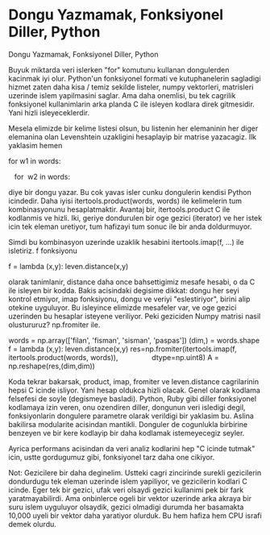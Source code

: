 # Dongu Yazmamak, Fonksiyonel Diller, Python


Dongu Yazmamak, Fonksiyonel Diller, Python




Buyuk miktarda veri islerken "for" komutunu kullanan dongulerden kacinmak iyi olur. Python'un fonksiyonel formati ve kutuphanelerin sagladigi hizmet zaten daha kisa / temiz sekilde listeler, numpy vektorleri, matrisleri uzerinde islem yapilmasini saglar. Ama daha onemlisi, bu tek cagrilik fonksiyonel kullanimlarin arka planda C ile isleyen kodlara direk gitmesidir. Yani hizli isleyeceklerdir.

Mesela elimizde bir kelime listesi olsun, bu listenin her elemaninin her diger elemanina olan Levenshtein uzakligini hesaplayip bir matrise yazacagiz. Ilk yaklasim hemen


for w1 in words:

   for  w2 in words:

diye bir dongu yazar. Bu cok yavas isler cunku dongulerin kendisi Python icindedir. Daha iyisi itertools.product(words, words) ile kelimelerin tum kombinasyonunu hesaplatmaktir. Avantaj bir, itertools.product C ile kodlanmis ve hizli. Iki, geriye dondurulen bir oge gezici (iterator) ve her istek icin tek eleman uretiyor, tum hafizayi tum sonuc ile bir anda doldurmuyor.

Simdi bu kombinasyon uzerinde uzaklik hesabini itertools.imap(f, ...)  ile isletiriz. f fonksiyonu

f = lambda (x,y): leven.distance(x,y)

olarak tanimlanir, distance daha once bahsettigimiz mesafe hesabi, o da C ile isleyen bir kodda. Bakis acisindaki degisime dikkat: dongu her seyi kontrol etmiyor, imap fonksiyonu, dongu ve veriyi "eslestiriyor", birini alip otekine uyguluyor.  Bu isleyince  elimizde mesafeler var, ve oge gezici uzerinden bu hesaplar isteyene veriliyor. Peki geziciden Numpy matrisi nasil olustururuz? np.fromiter ile.

words = np.array(['filan', 'fisman', 'sisman', 'paspas']) 
(dim,) = words.shape
f = lambda (x,y): leven.distance(x,y)
res=np.fromiter(itertools.imap(f, itertools.product(words, words)),
                dtype=np.uint8)
A = np.reshape(res,(dim,dim))

Koda tekrar bakarsak, product, imap, fromiter ve leven.distance cagrilarinin hepsi C icinde isliyor. Yani hesap oldukca hizli olacak. Genel olarak kodlama felsefesi de soyle (degismeye basladi). Python, Ruby gibi diller fonksiyonel kodlamaya izin veren, onu ozendiren diller, dongunun veri isledigi degil, fonksiyonlarin dongulere parametre olarak verildigi bir yaklasim bu. Aslina bakilirsa modularite acisindan mantikli. Donguler de cogunlukla birbirine benzeyen ve bir kere kodlayip bir daha kodlamak istemeyecegiz seyler.

Ayrica performans acisindan da veri analiz kodlarini hep "C icinde tutmak" icin, ustte gordugumuz gibi, fonksiyonel tarz daha one cikiyor. 

Not: Gezicilere bir daha deginelim. Ustteki cagri zincirinde surekli gezicilerin dondurdugu tek eleman uzerinde islem yapiliyor, ve gezicilerin kodlari C icinde. Eger tek bir gezici, ufak veri olsaydi gezici kullanimi pek bir fark yaratmayabilirdi. Ama onbinlerce ogeli bir vektor uzerinde arka akraya bir suru islem uyguluyor olsaydik, gezici olmadigi durumda her basamakta 10,000 uyeli bir vektor daha yaratiyor olurduk. Bu hem hafiza hem CPU israfi demek olurdu. 





